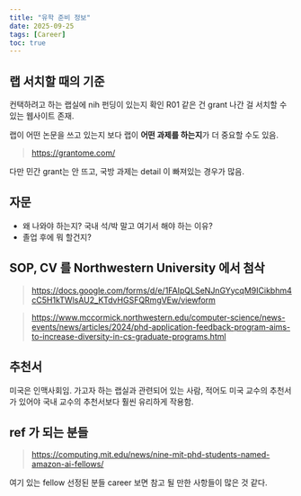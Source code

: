 ```yaml
---
title: "유학 준비 정보"
date: 2025-09-25
tags: [Career]
toc: true
---
```


## 랩 서치할 때의 기준
컨택하려고 하는 랩실에 nih 펀딩이 있는지 확인
R01 같은 건 grant 나간 걸 서치할 수 있는 웹사이트 존재.

랩이 어떤 논문을 쓰고 있는지 보다 랩이 **어떤 과제를 하는지**가 더 중요할 수도 있음.

> https://grantome.com/


다만 민간 grant는 안 뜨고, 국방 과제는 detail 이 빠져있는 경우가 많음.

## 자문
- 왜 나와야 하는지? 국내 석/박 말고 여기서 해야 하는 이유? 
- 졸업 후에 뭐 할건지?

## SOP, CV 를 Northwestern University 에서 첨삭
> https://docs.google.com/forms/d/e/1FAIpQLSeNJnGYycqM9ICikbhm4cC5H1kTWlsAU2_KTdvHGSFQRmgVEw/viewform


> https://www.mccormick.northwestern.edu/computer-science/news-events/news/articles/2024/phd-application-feedback-program-aims-to-increase-diversity-in-cs-graduate-programs.html

## 추천서
미국은 인맥사회임. 가고자 하는 랩실과 관련되어 있는 사람, 적어도 미국 교수의 추천서가 있어야 국내 교수의 추천서보다 훨씬 유리하게 작용함.

## ref 가 되는 분들

> https://computing.mit.edu/news/nine-mit-phd-students-named-amazon-ai-fellows/

여기 있는 fellow 선정된 분들 career 보면 참고 될 만한 사항들이 많은 것 같다.
